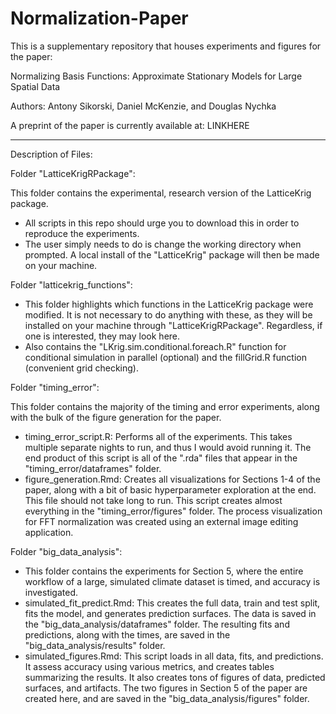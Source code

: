# Normalization-Paper
This is a supplementary repository that houses experiments and figures for the paper: 

Normalizing Basis Functions: Approximate Stationary Models for Large Spatial Data

Authors: Antony Sikorski, Daniel McKenzie, and Douglas Nychka

A preprint of the paper is currently available at: LINKHERE

---

Description of Files: 

Folder "LatticeKrigRPackage": 

This folder contains the experimental, research version of the LatticeKrig package. 
- All scripts in this repo should urge you to download this in order to reproduce the experiments.
- The user simply needs to do is change the working directory when prompted. A local install of the "LatticeKrig" package will then be made on your machine.

Folder "latticekrig_functions":
- This folder highlights which functions in the LatticeKrig package were modified. It is not necessary to do anything with these, as they will be installed on your machine through "LatticeKrigRPackage". Regardless, if one is interested, they may look here. 
- Also contains the "LKrig.sim.conditional.foreach.R" function for conditional simulation in parallel (optional) and the fillGrid.R function (convenient grid checking).

Folder "timing_error": 

This folder contains the majority of the timing and error experiments, along with the bulk of the figure generation for the paper. 
- timing_error_script.R: Performs all of the experiments. This takes multiple separate nights to run, and thus I would avoid running it. The end product of this script is all of the ".rda" files that appear in the "timing_error/dataframes" folder.
- figure_generation.Rmd: Creates all visualizations for Sections 1-4 of the paper, along with a bit of basic hyperparameter exploration at the end. This file should not take long to run. This script creates almost everything in the "timing_error/figures" folder. The process visualization for FFT normalization was created using an external image editing application.

Folder "big_data_analysis":
- This folder contains the experiments for Section 5, where the entire workflow of a large, simulated climate dataset is timed, and accuracy is investigated.
- simulated_fit_predict.Rmd: This creates the full data, train and test split, fits the model, and generates prediction surfaces. The data is saved in the "big_data_analysis/dataframes" folder. The resulting fits and predictions, along with the times, are saved in the "big_data_analysis/results" folder.
- simulated_figures.Rmd: This script loads in all data, fits, and predictions. It assess accuracy using various metrics, and creates tables summarizing the results. It also creates tons of figures of data, predicted surfaces, and artifacts. The two figures in Section 5 of the paper are created here, and are saved in the "big_data_analysis/figures" folder. 


